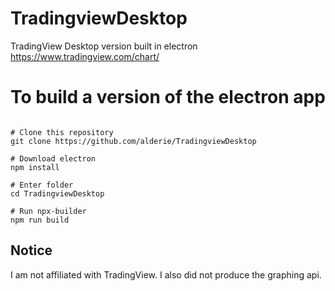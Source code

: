 # TradingviewDesktop
TradingView Desktop version built in electron
https://www.tradingview.com/chart/

# To build a version of the electron app

```batch

# Clone this repository
git clone https://github.com/alderie/TradingviewDesktop

# Download electron
npm install

# Enter folder
cd TradingviewDesktop

# Run npx-builder
npm run build

```

## Notice
I am not affiliated with TradingView. I also did not produce the graphing api. 
